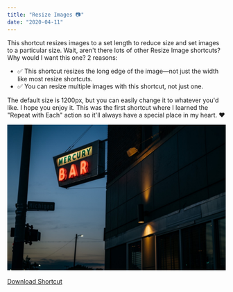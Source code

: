 ```yaml
---
title: "Resize Images 📷"
date: "2020-04-11"
---
```


This shortcut resizes images to a set length to reduce size and set images to a particular size. Wait, aren't there lots of other Resize Image shortcuts? Why would I want this one? 2 reasons:

- ✅ This shortcut resizes the long edge of the image—not just the width like most resize shortcuts.
- ✅ You can resize multiple images with this shortcut, not just one.

The default size is 1200px, but you can easily change it to whatever you'd like. I hope you enjoy it. This was the first shortcut where I learned the "Repeat with Each" action so it'll always have a special place in my heart. ❤️

![Photo of a bar in Detroit, Michigan](../images/sirishortcuts-resizeimage.jpg)

[Download Shortcut](https://www.icloud.com/shortcuts/76cd21d9855e4d9fb44ba92b416d7f95)
